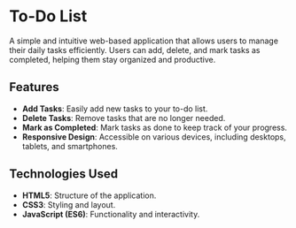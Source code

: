 # To-Do List

A simple and intuitive web-based application that allows users to manage their daily tasks efficiently. Users can add, delete, and mark tasks as completed, helping them stay organized and productive.

## Features

- **Add Tasks**: Easily add new tasks to your to-do list.
- **Delete Tasks**: Remove tasks that are no longer needed.
- **Mark as Completed**: Mark tasks as done to keep track of your progress.
- **Responsive Design**: Accessible on various devices, including desktops, tablets, and smartphones.

## Technologies Used

- **HTML5**: Structure of the application.
- **CSS3**: Styling and layout.
- **JavaScript (ES6)**: Functionality and interactivity.
